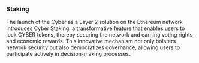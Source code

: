 ### **Staking**

The launch of the Cyber as a Layer 2 solution on the Ethereum network introduces Cyber Staking, a transformative feature that enables users to lock CYBER tokens, thereby securing the network and earning voting rights and economic rewards. This innovative mechanism not only bolsters network security but also democratizes governance, allowing users to participate actively in decision-making processes.
